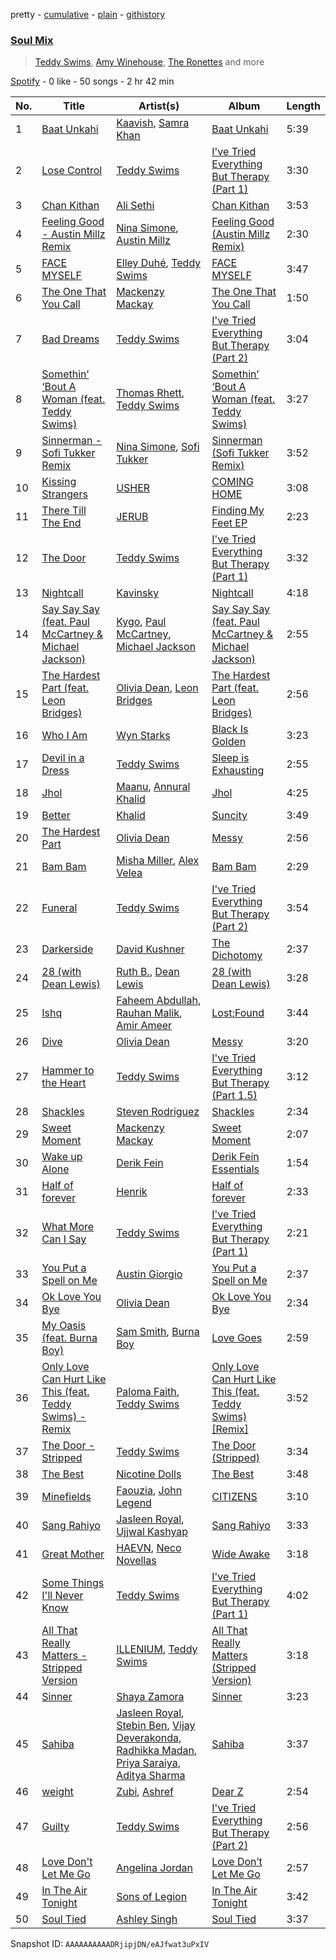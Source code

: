 pretty - [cumulative](/playlists/cumulative/37i9dQZF1EQntZpEGgfBif.md) - [plain](/playlists/plain/37i9dQZF1EQntZpEGgfBif) - [githistory](https://github.githistory.xyz/mdn522/spotify-playlist-archive/blob/main/playlists/plain/37i9dQZF1EQntZpEGgfBif)

### [Soul Mix](https://open.spotify.com/playlist/37i9dQZF1EQntZpEGgfBif)

> <a href=spotify:playlist:37i9dQZF1EIXU5Hw1noEbj>Teddy Swims</a>, <a href=spotify:playlist:37i9dQZF1EIWv4XbvL4K6H>Amy Winehouse</a>, <a href=spotify:playlist:37i9dQZF1EIZrafiVeUT0O>The Ronettes</a> and more

[Spotify](https://open.spotify.com/user/spotify) - 0 like - 50 songs - 2 hr 42 min

| No. | Title | Artist(s) | Album | Length |
|---|---|---|---|---|
| 1 | [Baat Unkahi](https://open.spotify.com/track/2q8rYQmDCRdJlv0efz5K0n) | [Kaavish](https://open.spotify.com/artist/6znPk9JRNmg6uyB6h8nJu3), [Samra Khan](https://open.spotify.com/artist/6RTvKMKR11gpANguOSx5vv) | [Baat Unkahi](https://open.spotify.com/album/51YBYjJFoQGNF7jcLIap73) | 5:39 |
| 2 | [Lose Control](https://open.spotify.com/track/17phhZDn6oGtzMe56NuWvj) | [Teddy Swims](https://open.spotify.com/artist/33qOK5uJ8AR2xuQQAhHump) | [I've Tried Everything But Therapy \(Part 1\)](https://open.spotify.com/album/7nacKlk586eLRBSIsrk9DB) | 3:30 |
| 3 | [Chan Kithan](https://open.spotify.com/track/3DJVLBNKQi8fzhTWFxAzS6) | [Ali Sethi](https://open.spotify.com/artist/3NegWDGp038A3FIi3gSYzl) | [Chan Kithan](https://open.spotify.com/album/4BWqJqgYMTHT8SJfIriqzz) | 3:53 |
| 4 | [Feeling Good \- Austin Millz Remix](https://open.spotify.com/track/5DQFUDNNpdu2l3ZyE8GHON) | [Nina Simone](https://open.spotify.com/artist/7G1GBhoKtEPnP86X2PvEYO), [Austin Millz](https://open.spotify.com/artist/43UmVQp9qZILibJ5vHq21k) | [Feeling Good \(Austin Millz Remix\)](https://open.spotify.com/album/0eTPfsYOTE2BTta03N3CM6) | 2:30 |
| 5 | [FACE MYSELF](https://open.spotify.com/track/2R5hXZrxhgwycn39rC0OdQ) | [Elley Duhé](https://open.spotify.com/artist/67MNhiAICFY6Pwc2YxCO0K), [Teddy Swims](https://open.spotify.com/artist/33qOK5uJ8AR2xuQQAhHump) | [FACE MYSELF](https://open.spotify.com/album/0wwDGGiX6lAVuZDLG9oR2u) | 3:47 |
| 6 | [The One That You Call](https://open.spotify.com/track/3VeSUTrht19Ecb6BnHh5ld) | [Mackenzy Mackay](https://open.spotify.com/artist/28WNtilgFPn1mdz3h0FjHl) | [The One That You Call](https://open.spotify.com/album/1amzwTCEfiGcehQLIFu4M1) | 1:50 |
| 7 | [Bad Dreams](https://open.spotify.com/track/3BntzKsnLf2pc0dsvE3Zav) | [Teddy Swims](https://open.spotify.com/artist/33qOK5uJ8AR2xuQQAhHump) | [I've Tried Everything But Therapy \(Part 2\)](https://open.spotify.com/album/6kvSdLjli85tMwW4jlCN0o) | 3:04 |
| 8 | [Somethin’ ‘Bout A Woman \(feat\. Teddy Swims\)](https://open.spotify.com/track/1dHUB7GIbSk3MdL6a6KGvc) | [Thomas Rhett](https://open.spotify.com/artist/6x2LnllRG5uGarZMsD4iO8), [Teddy Swims](https://open.spotify.com/artist/33qOK5uJ8AR2xuQQAhHump) | [Somethin’ ‘Bout A Woman \(feat\. Teddy Swims\)](https://open.spotify.com/album/2ijhcwHBggjxTuiZTjFPbe) | 3:27 |
| 9 | [Sinnerman \- Sofi Tukker Remix](https://open.spotify.com/track/6Au1l0egQFYxbnCZxakoOL) | [Nina Simone](https://open.spotify.com/artist/7G1GBhoKtEPnP86X2PvEYO), [Sofi Tukker](https://open.spotify.com/artist/586uxXMyD5ObPuzjtrzO1Q) | [Sinnerman \(Sofi Tukker Remix\)](https://open.spotify.com/album/4BaT7OuXhqB2KRmHsR07Rj) | 3:52 |
| 10 | [Kissing Strangers](https://open.spotify.com/track/5brMixqQiQN4D60xmvrSts) | [USHER](https://open.spotify.com/artist/23zg3TcAtWQy7J6upgbUnj) | [COMING HOME](https://open.spotify.com/album/7Ic1aiLXMmyyi0cVkk04aS) | 3:08 |
| 11 | [There Till The End](https://open.spotify.com/track/5amjX6dNhRCa2CMJzV2xAG) | [JERUB](https://open.spotify.com/artist/2eG0Kf7mNIbn0SMiA2LjBd) | [Finding My Feet EP](https://open.spotify.com/album/76TRBsuZtTKSCELeCatmb2) | 2:23 |
| 12 | [The Door](https://open.spotify.com/track/3dj4wgM3cPeuLwMNHDuBon) | [Teddy Swims](https://open.spotify.com/artist/33qOK5uJ8AR2xuQQAhHump) | [I've Tried Everything But Therapy \(Part 1\)](https://open.spotify.com/album/7nacKlk586eLRBSIsrk9DB) | 3:32 |
| 13 | [Nightcall](https://open.spotify.com/track/0U0ldCRmgCqhVvD6ksG63j) | [Kavinsky](https://open.spotify.com/artist/0UF7XLthtbSF2Eur7559oV) | [Nightcall](https://open.spotify.com/album/07nBld9enf1PyRysZAVSqJ) | 4:18 |
| 14 | [Say Say Say \(feat\. Paul McCartney & Michael Jackson\)](https://open.spotify.com/track/16vUeW77F6Xiz1irHBvTAM) | [Kygo](https://open.spotify.com/artist/23fqKkggKUBHNkbKtXEls4), [Paul McCartney](https://open.spotify.com/artist/4STHEaNw4mPZ2tzheohgXB), [Michael Jackson](https://open.spotify.com/artist/3fMbdgg4jU18AjLCKBhRSm) | [Say Say Say \(feat\. Paul McCartney & Michael Jackson\)](https://open.spotify.com/album/1oIy8CYApH9VUB73DqUvPT) | 2:55 |
| 15 | [The Hardest Part \(feat\. Leon Bridges\)](https://open.spotify.com/track/1fXALB3kb14ngMRGNdV5wD) | [Olivia Dean](https://open.spotify.com/artist/00x1fYSGhdqScXBRpSj3DW), [Leon Bridges](https://open.spotify.com/artist/3qnGvpP8Yth1AqSBMqON5x) | [The Hardest Part \(feat\. Leon Bridges\)](https://open.spotify.com/album/74vEZ35YylZD5SAxjLDsZz) | 2:56 |
| 16 | [Who I Am](https://open.spotify.com/track/5rnA7GuOZvPWYHuydZ08zx) | [Wyn Starks](https://open.spotify.com/artist/3rXMN9AbcZXln8vo79ufNQ) | [Black Is Golden](https://open.spotify.com/album/6jjBFckHG6PiKlHNGjvNQK) | 3:23 |
| 17 | [Devil in a Dress](https://open.spotify.com/track/3YeBXUEWIjCtcsv0tULpz8) | [Teddy Swims](https://open.spotify.com/artist/33qOK5uJ8AR2xuQQAhHump) | [Sleep is Exhausting](https://open.spotify.com/album/0fc1W53T3llTmKSzRgaj3s) | 2:55 |
| 18 | [Jhol](https://open.spotify.com/track/4XTgFBxBHN6var1BzAgE1m) | [Maanu](https://open.spotify.com/artist/3scNK8e4mqnP6Rb8a3lwZY), [Annural Khalid](https://open.spotify.com/artist/1nCZUpBIcyOxufOx0lPeIW) | [Jhol](https://open.spotify.com/album/7grtFo2pj5wwRTM7c6NI9y) | 4:25 |
| 19 | [Better](https://open.spotify.com/track/2OpBganfGk2GVdSlRdxzaX) | [Khalid](https://open.spotify.com/artist/6LuN9FCkKOj5PcnpouEgny) | [Suncity](https://open.spotify.com/album/4UNwL1B7JoymNUiTFJa52B) | 3:49 |
| 20 | [The Hardest Part](https://open.spotify.com/track/3cPoiK69oQ1SdbB2j2ulGm) | [Olivia Dean](https://open.spotify.com/artist/00x1fYSGhdqScXBRpSj3DW) | [Messy](https://open.spotify.com/album/5YlBA1tCY0M8DDs75RB2LY) | 2:56 |
| 21 | [Bam Bam](https://open.spotify.com/track/5VfPYI5rj8GtQ2qChKYwMA) | [Misha Miller](https://open.spotify.com/artist/3RyCLaPoUBr14rFufZ7Gnp), [Alex Velea](https://open.spotify.com/artist/1V4elwsLx3Lz43ma61eySA) | [Bam Bam](https://open.spotify.com/album/4Q0mlJB7T3kAq9ZNExyBoH) | 2:29 |
| 22 | [Funeral](https://open.spotify.com/track/0NckAiGfjwxWfRGaeC8eEB) | [Teddy Swims](https://open.spotify.com/artist/33qOK5uJ8AR2xuQQAhHump) | [I've Tried Everything But Therapy \(Part 2\)](https://open.spotify.com/album/6kvSdLjli85tMwW4jlCN0o) | 3:54 |
| 23 | [Darkerside](https://open.spotify.com/track/20WfXp2gRIFSeJJpnR8bq6) | [David Kushner](https://open.spotify.com/artist/33NVpKoXjItPwUJTMZIOiY) | [The Dichotomy](https://open.spotify.com/album/52O89bnT0vPNtrzF1AtWJ2) | 2:37 |
| 24 | [28 \(with Dean Lewis\)](https://open.spotify.com/track/3fajzhEHSdlSmY31dORz9M) | [Ruth B.](https://open.spotify.com/artist/2WzaAvm2bBCf4pEhyuDgCY), [Dean Lewis](https://open.spotify.com/artist/3QSQFmccmX81fWCUSPTS7y) | [28 \(with Dean Lewis\)](https://open.spotify.com/album/04iQ8HwkumvYXot2TG3F0K) | 3:28 |
| 25 | [Ishq](https://open.spotify.com/track/1hlbywc8Jhl1FFqJxAMabE) | [Faheem Abdullah](https://open.spotify.com/artist/05etL4pzWd6TSv1x5WrlG3), [Rauhan Malik](https://open.spotify.com/artist/22UtphG4LcwxlhhV0aP4js), [Amir Ameer](https://open.spotify.com/artist/6MPuzz9hPrs4TwxeHh4cEj) | [Lost;Found](https://open.spotify.com/album/013jUXOfDFXnDMBetTdsiH) | 3:44 |
| 26 | [Dive](https://open.spotify.com/track/36vmaZyO0iAE6FZ7287fg2) | [Olivia Dean](https://open.spotify.com/artist/00x1fYSGhdqScXBRpSj3DW) | [Messy](https://open.spotify.com/album/5YlBA1tCY0M8DDs75RB2LY) | 3:20 |
| 27 | [Hammer to the Heart](https://open.spotify.com/track/0IdwfnHFfyb7zc7GFs75QQ) | [Teddy Swims](https://open.spotify.com/artist/33qOK5uJ8AR2xuQQAhHump) | [I've Tried Everything But Therapy \(Part 1.5\)](https://open.spotify.com/album/3egFmnuKrjoMAlqCfdw7KH) | 3:12 |
| 28 | [Shackles](https://open.spotify.com/track/1nFusfst42jPWjXa8EAhyE) | [Steven Rodriguez](https://open.spotify.com/artist/2a84LFOuPFQX3qGB26eu9O) | [Shackles](https://open.spotify.com/album/0WRZ8OJM6eyQ0d57pp9g45) | 2:34 |
| 29 | [Sweet Moment](https://open.spotify.com/track/3C29msNvApwxpOxhuqD2rX) | [Mackenzy Mackay](https://open.spotify.com/artist/28WNtilgFPn1mdz3h0FjHl) | [Sweet Moment](https://open.spotify.com/album/2nFkX9nkVdBdXvTSt1zXqL) | 2:07 |
| 30 | [Wake up Alone](https://open.spotify.com/track/3VannSeNW0qVaAnwGtSOhp) | [Derik Fein](https://open.spotify.com/artist/7CzURHjIfP0ClUnjVRyF1i) | [Derik Fein Essentials](https://open.spotify.com/album/0B6rjlqKygAJkJQADXXRU3) | 1:54 |
| 31 | [Half of forever](https://open.spotify.com/track/5v3MSh7CD3VNyCwAoSha5p) | [Henrik](https://open.spotify.com/artist/7osFcSwjlRPwxZdVALIOuC) | [Half of forever](https://open.spotify.com/album/4aGApWZt5TP9pINDg8Gjlc) | 2:33 |
| 32 | [What More Can I Say](https://open.spotify.com/track/1MmNMaPzI1uZQS20RV88AT) | [Teddy Swims](https://open.spotify.com/artist/33qOK5uJ8AR2xuQQAhHump) | [I've Tried Everything But Therapy \(Part 1\)](https://open.spotify.com/album/7nacKlk586eLRBSIsrk9DB) | 2:21 |
| 33 | [You Put a Spell on Me](https://open.spotify.com/track/0j22qHa0UFrzpAZnQ40XO9) | [Austin Giorgio](https://open.spotify.com/artist/2NhXno18MV9YbhVmr5QX11) | [You Put a Spell on Me](https://open.spotify.com/album/1aWZYv5kgG8cwmJt69edyb) | 2:37 |
| 34 | [Ok Love You Bye](https://open.spotify.com/track/66YywMJbAgzQrGkFKjnSsK) | [Olivia Dean](https://open.spotify.com/artist/00x1fYSGhdqScXBRpSj3DW) | [Ok Love You Bye](https://open.spotify.com/album/7ooSA4xT6dVvDN8j8AeaH0) | 2:34 |
| 35 | [My Oasis \(feat\. Burna Boy\)](https://open.spotify.com/track/1F2K8y7e7STRGCySkEpBtT) | [Sam Smith](https://open.spotify.com/artist/2wY79sveU1sp5g7SokKOiI), [Burna Boy](https://open.spotify.com/artist/3wcj11K77LjEY1PkEazffa) | [Love Goes](https://open.spotify.com/album/5XCBX16KNYsAe7V5hQV9mC) | 2:59 |
| 36 | [Only Love Can Hurt Like This \(feat\. Teddy Swims\) \- Remix](https://open.spotify.com/track/0LCkj8JSa3pahuphDXiOwZ) | [Paloma Faith](https://open.spotify.com/artist/4fwuXg6XQHfdlOdmw36OHa), [Teddy Swims](https://open.spotify.com/artist/33qOK5uJ8AR2xuQQAhHump) | [Only Love Can Hurt Like This \(feat\. Teddy Swims\) \[Remix\]](https://open.spotify.com/album/2jAnutEJgLvYaO73RBRKiJ) | 3:52 |
| 37 | [The Door \- Stripped](https://open.spotify.com/track/6WJn4m6VZoSScOIF3XwMXr) | [Teddy Swims](https://open.spotify.com/artist/33qOK5uJ8AR2xuQQAhHump) | [The Door \(Stripped\)](https://open.spotify.com/album/2rU751vLn84lxIkmt4vUCA) | 3:34 |
| 38 | [The Best](https://open.spotify.com/track/4DsxMZjoeXSI3dpQC0kCOj) | [Nicotine Dolls](https://open.spotify.com/artist/72gC2IIj21UAPKneFwl4NM) | [The Best](https://open.spotify.com/album/6bGjpzX1wMp0NYX3ZiPUnf) | 3:48 |
| 39 | [Minefields](https://open.spotify.com/track/0vH52Icuf6LzOFrkHE8mZG) | [Faouzia](https://open.spotify.com/artist/5NhgsV7qPWHZqYEMKzbYvo), [John Legend](https://open.spotify.com/artist/5y2Xq6xcjJb2jVM54GHK3t) | [CITIZENS](https://open.spotify.com/album/3nh4uK04eRkHyrxIDWEfkp) | 3:10 |
| 40 | [Sang Rahiyo](https://open.spotify.com/track/45PA9lW7U5LYnlpGrdTyHY) | [Jasleen Royal](https://open.spotify.com/artist/74OaRjmyh0XyRZsQQQ5l7c), [Ujjwal Kashyap](https://open.spotify.com/artist/6RzPQpJ5z2JkOJlmsCVxJq) | [Sang Rahiyo](https://open.spotify.com/album/1dkHqiypZzME8gcoJCAfWZ) | 3:33 |
| 41 | [Great Mother](https://open.spotify.com/track/3mk6US6R13SBKqg017XYax) | [HAEVN](https://open.spotify.com/artist/65Tmt9uAPTYGl1ZhsOeEJ6), [Neco Novellas](https://open.spotify.com/artist/2pHjS1OXh3WzeKKYRs68Fe) | [Wide Awake](https://open.spotify.com/album/0yTCTx3Xq4LGjgDVHCba81) | 3:18 |
| 42 | [Some Things I'll Never Know](https://open.spotify.com/track/3sXWFs0hku4tR5cy54PnRz) | [Teddy Swims](https://open.spotify.com/artist/33qOK5uJ8AR2xuQQAhHump) | [I've Tried Everything But Therapy \(Part 1\)](https://open.spotify.com/album/7nacKlk586eLRBSIsrk9DB) | 4:02 |
| 43 | [All That Really Matters \- Stripped Version](https://open.spotify.com/track/3fPc9bBcho6PKnaIkQs87u) | [ILLENIUM](https://open.spotify.com/artist/45eNHdiiabvmbp4erw26rg), [Teddy Swims](https://open.spotify.com/artist/33qOK5uJ8AR2xuQQAhHump) | [All That Really Matters \(Stripped Version\)](https://open.spotify.com/album/7qTaZSmNrPdj909ayvnalM) | 3:18 |
| 44 | [Sinner](https://open.spotify.com/track/2Lm7Qmm7UvlRojt0c8BFI1) | [Shaya Zamora](https://open.spotify.com/artist/4gmgH3IgZoetXRskbdI02q) | [Sinner](https://open.spotify.com/album/0EKc0MQ8huSHiUm1ipjSD7) | 3:23 |
| 45 | [Sahiba](https://open.spotify.com/track/4ulroyDK6rN73nVkCkWhur) | [Jasleen Royal](https://open.spotify.com/artist/74OaRjmyh0XyRZsQQQ5l7c), [Stebin Ben](https://open.spotify.com/artist/1UAzmnFgjizIDvtHvnCdEq), [Vijay Deverakonda](https://open.spotify.com/artist/3k1eCPRO0dE0Q9YsRfh4vn), [Radhikka Madan](https://open.spotify.com/artist/2zkXEdYr7MxUFhS9xF48UB), [Priya Saraiya](https://open.spotify.com/artist/6q29t5RuXxlBuqIZsOMQss), [Aditya Sharma](https://open.spotify.com/artist/70RAfkLNWG5J2bsnJqBpLQ) | [Sahiba](https://open.spotify.com/album/5ZbqiWukRFxq8zwllvK3YT) | 3:37 |
| 46 | [weight](https://open.spotify.com/track/6Xs0BBQGIRCQxQwL0zt7lD) | [Zubi](https://open.spotify.com/artist/1u58ZRn45A7jc3QmucALbY), [Ashref](https://open.spotify.com/artist/5VlCWMebGynSUIx6dRxaPe) | [Dear Z](https://open.spotify.com/album/5yYCqkCxYnXFLqApA98Ltv) | 2:54 |
| 47 | [Guilty](https://open.spotify.com/track/1xAqlP0wv3XCSoEICoa3kf) | [Teddy Swims](https://open.spotify.com/artist/33qOK5uJ8AR2xuQQAhHump) | [I've Tried Everything But Therapy \(Part 2\)](https://open.spotify.com/album/6kvSdLjli85tMwW4jlCN0o) | 2:56 |
| 48 | [Love Don't Let Me Go](https://open.spotify.com/track/6uZOUCeRMf1XzwRoXj4MgN) | [Angelina Jordan](https://open.spotify.com/artist/0iQDOaYEA5i9RAF0Z73iXb) | [Love Don’t Let Me Go](https://open.spotify.com/album/3LF2CQu0h1evpecokm9MHN) | 2:57 |
| 49 | [In The Air Tonight](https://open.spotify.com/track/3D3DJLdJKgYiRq3izO5p0q) | [Sons of Legion](https://open.spotify.com/artist/4WBCjNjq0MGPsvcXyOPWKW) | [In The Air Tonight](https://open.spotify.com/album/7xkqaOCcISWHE9qnyi46PK) | 3:42 |
| 50 | [Soul Tied](https://open.spotify.com/track/2Akdoc20by0smFu6EvVnhw) | [Ashley Singh](https://open.spotify.com/artist/0W5v1wZ9vqtoIgklZa1wcH) | [Soul Tied](https://open.spotify.com/album/23UMpWRtGgbcHGNy5UQzpz) | 3:37 |

Snapshot ID: `AAAAAAAAAADRjipjDN/eAJfwat3uPxIV`
